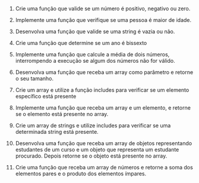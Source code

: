 1. Crie uma função que valide se um número é positivo, negativo ou zero.

2. Implemente uma função que verifique se uma pessoa é maior de idade.

3. Desenvolva uma função que valide se uma string é vazia ou não.

4. Crie uma função que determine se um ano é bissexto

5. Implemente uma função que calcule a média de dois números, interrompendo a execução se algum dos números não for válido.

6. Desenvolva uma função que receba um array como parâmetro e retorne o seu tamanho.

7. Crie um array e utilize a função includes para verificar se um elemento específico está presente

8. Implemente uma função que receba um array e um elemento, e retorne se o elemento está presente no array.

9. Crie um array de strings e utilize includes para verificar se uma determinada string está presente.

10. Desenvolva uma função que receba um array de objetos representando estudantes de um curso e um objeto que representa um estudante procurado. Depois retorne se o objeto está presente no array.

11. Crie uma função que receba um array de números e retorne a soma dos elementos pares e o produto dos elementos ímpares.